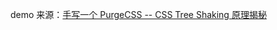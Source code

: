 demo 来源：[手写一个 PurgeCSS -- CSS Tree Shaking 原理揭秘](https://mp.weixin.qq.com/s/PbWD0oV9dXALz4_wsYxblQ)
